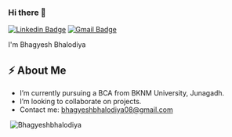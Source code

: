 ### Hi there 👋

[![Linkedin Badge](https://img.shields.io/badge/-BhagyeshBhalodiya-blue?style=flat-square&logo=Linkedin&logoColor=white&link=bhagyesh-bhalodiya-657388230/)](https://www.linkedin.com/in/bhagyesh-bhalodiya-657388230/) 
[![Gmail Badge](https://img.shields.io/badge/-bhagyeshbhalodiya08@gmail.com-c14438?style=flat-square&logo=Gmail&logoColor=white&link=mailto:bhagyeshbhalodiya08@gmail.com)](mailto:bhagyeshbhalodiya08@gmail.com)

I'm Bhagyesh Bhalodiya

## ⚡ About Me
-  I’m currently pursuing a BCA from BKNM University, Junagadh.
-  I’m looking to collaborate on projects.
-  Contact me: bhagyeshbhalodiya08@gmail.com
<img alt="" src="https://github-readme-stats.vercel.app/api?username=Bhagyeshbhalodiya&theme=dark&count_private=true&show_icons=truehow_icons=true&hide_border=true" />
<img  src="https://github-readme-stats.vercel.app/api/top-langs?username=Bhagyeshbhalodiya&theme=dark&show_icons=true&locale=en&layout=compact" alt="Bhagyeshbhalodiya"  />
